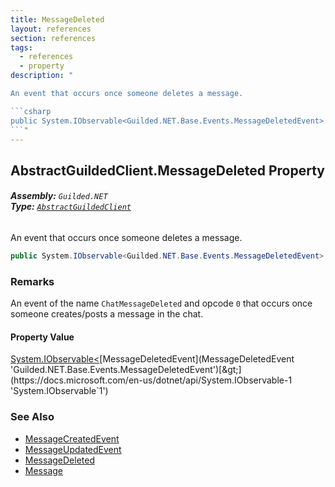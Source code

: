 ```yaml
---
title: MessageDeleted
layout: references
section: references
tags:
  - references
  - property
description: "

An event that occurs once someone deletes a message.

```csharp
public System.IObservable<Guilded.NET.Base.Events.MessageDeletedEvent> MessageDeleted { get; }
```"
---
```


## AbstractGuildedClient.MessageDeleted Property
###### **Assembly:** `Guilded.NET`<br/>**Type:** [`AbstractGuildedClient`](AbstractGuildedClient 'Guilded.NET.AbstractGuildedClient')

An event that occurs once someone deletes a message.

```csharp
public System.IObservable<Guilded.NET.Base.Events.MessageDeletedEvent> MessageDeleted { get; }
```

### Remarks
  
An event of the name `ChatMessageDeleted` and opcode `0` that occurs once someone creates/posts a message in the chat.

#### Property Value
[System.IObservable&lt;](https://docs.microsoft.com/en-us/dotnet/api/System.IObservable-1 'System.IObservable`1')[MessageDeletedEvent](MessageDeletedEvent 'Guilded.NET.Base.Events.MessageDeletedEvent')[&gt;](https://docs.microsoft.com/en-us/dotnet/api/System.IObservable-1 'System.IObservable`1')

### See Also
- [MessageCreatedEvent](MessageCreatedEvent 'Guilded.NET.Base.Events.MessageCreatedEvent')
- [MessageUpdatedEvent](MessageUpdatedEvent 'Guilded.NET.Base.Events.MessageUpdatedEvent')
- [MessageDeleted](MessageDeletedEvent.MessageDeleted 'Guilded.NET.Base.Events.MessageDeletedEvent.MessageDeleted')
- [Message](Message 'Guilded.NET.Base.Content.Message')
